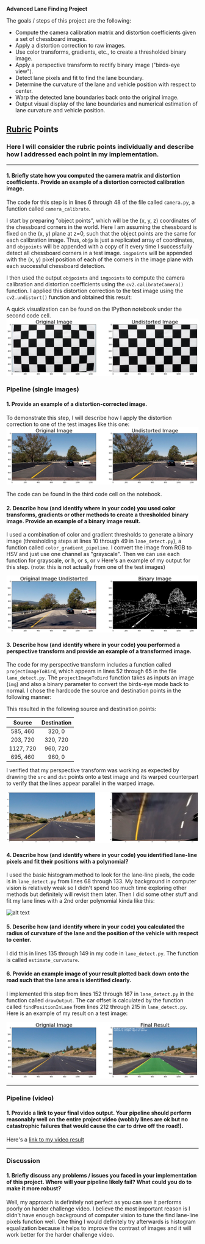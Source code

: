 **Advanced Lane Finding Project**

The goals / steps of this project are the following:

* Compute the camera calibration matrix and distortion coefficients given a set of chessboard images.
* Apply a distortion correction to raw images.
* Use color transforms, gradients, etc., to create a thresholded binary image.
* Apply a perspective transform to rectify binary image ("birds-eye view").
* Detect lane pixels and fit to find the lane boundary.
* Determine the curvature of the lane and vehicle position with respect to center.
* Warp the detected lane boundaries back onto the original image.
* Output visual display of the lane boundaries and numerical estimation of lane curvature and vehicle position.

[//]: # (Image References)

[image1]: ./examples/undistort_output.png "Undistorted"
[image2]: ./test_images/test1.jpg "Road Transformed"
[image3]: ./examples/binary_combo_example.jpg "Binary Example"
[image4]: ./examples/warped_straight_lines.jpg "Warp Example"
[image5]: ./examples/color_fit_lines.jpg "Fit Visual"
[image6]: ./examples/example_output.jpg "Output"
[video1]: ./project_video.mp4 "Video"

## [Rubric](https://review.udacity.com/#!/rubrics/571/view) Points
### Here I will consider the rubric points individually and describe how I addressed each point in my implementation.  

---
#### 1. Briefly state how you computed the camera matrix and distortion coefficients. Provide an example of a distortion corrected calibration image.

The code for this step is in lines 6 through 48 of the file called `camera.py`, a function called `camera_calibrate`.  

I start by preparing "object points", which will be the (x, y, z) coordinates of the chessboard corners in the world. Here I am assuming the chessboard is fixed on the (x, y) plane at z=0, such that the object points are the same for each calibration image.  Thus, `objp` is just a replicated array of coordinates, and `objpoints` will be appended with a copy of it every time I successfully detect all chessboard corners in a test image.  `imgpoints` will be appended with the (x, y) pixel position of each of the corners in the image plane with each successful chessboard detection.  

I then used the output `objpoints` and `imgpoints` to compute the camera calibration and distortion coefficients using the `cv2.calibrateCamera()` function.  I applied this distortion correction to the test image using the `cv2.undistort()` function and obtained this result:

A quick visualization can be found on the IPython notebook under the second code cell.
![alt text](camera_cal_output/undist_calibration1.png)


### Pipeline (single images)

#### 1. Provide an example of a distortion-corrected image.
To demonstrate this step, I will describe how I apply the distortion correction to one of the test images like this one:
![alt text](test_images_output/test1_undistort.png)

The code can be found in the third code cell on the notebook.

#### 2. Describe how (and identify where in your code) you used color transforms, gradients or other methods to create a thresholded binary image.  Provide an example of a binary image result.
I used a combination of color and gradient thresholds to generate a binary image (thresholding steps at lines 10 through 49 in `lane_detect.py`), a function called `color_gradient_pipeline`. I convert the image from RGB to HSV and just use one channel as "grayscale". Then we can use each function for grayscale, or h, or s, or v Here's an example of my output for this step.  (note: this is not actually from one of the test images)

![alt text](test_images_output/test1_binary.png)

#### 3. Describe how (and identify where in your code) you performed a perspective transform and provide an example of a transformed image.

The code for my perspective transform includes a function called `projectImageToBird`, which appears in lines 52 through 65 in the file `lane_detect.py`. The `projectImageToBird` function takes as inputs an image (`img`) and also a binary parameter to convert the birds-eye mode back to normal.  I chose the hardcode the source and destination points in the following manner:

This resulted in the following source and destination points:

| Source        | Destination   |
|:-------------:|:-------------:|
| 585, 460      | 320, 0        |
| 203, 720      | 320, 720      |
| 1127, 720     | 960, 720      |
| 695, 460      | 960, 0        |

I verified that my perspective transform was working as expected by drawing the `src` and `dst` points onto a test image and its warped counterpart to verify that the lines appear parallel in the warped image.

![alt text](test_images_output/bird_eye.png)

#### 4. Describe how (and identify where in your code) you identified lane-line pixels and fit their positions with a polynomial?

I used the basic histogram method to look for the lane-line pixels, the code is in `lane_detect.py` from lines 68 through 133. My background in computer vision is relatively weak so I didn't spend too much time exploring other methods but definitely will revisit them later.
Then I did some other stuff and fit my lane lines with a 2nd order polynomial kinda like this:

![alt text][image5]

#### 5. Describe how (and identify where in your code) you calculated the radius of curvature of the lane and the position of the vehicle with respect to center.

I did this in lines 135 through 149 in my code in `lane_detect.py`. The function is called `estimate_curvature`.

#### 6. Provide an example image of your result plotted back down onto the road such that the lane area is identified clearly.

I implemented this step from lines 152 through 167 in `lane_detect.py` in the function called `drawOutput`. The car offset is calculated by the function called `findPositionInLane` from lines 212 through 215 in `lane_detect.py`. Here is an example of my result on a test image:

![alt text](test_images_output/final_output.png)

---

### Pipeline (video)

#### 1. Provide a link to your final video output.  Your pipeline should perform reasonably well on the entire project video (wobbly lines are ok but no catastrophic failures that would cause the car to drive off the road!).

Here's a [link to my video result](./project_video_output.mp4)

---

### Discussion

#### 1. Briefly discuss any problems / issues you faced in your implementation of this project.  Where will your pipeline likely fail?  What could you do to make it more robust?

Well, my approach is definitely not perfect as you can see it performs poorly on harder challenge video. I believe the most important reason is I didn't have enough background of computer vision to tune the find lane-line pixels function well. One thing I would definitely try afterwards is histogram equalization because it helps to improve the contrast of images and it will work better for the harder challenge video.
